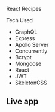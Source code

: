 React Recipes

Tech Used
  - GraphQL
  - Express
  - Apollo Server
  - Concurrently
  - Bcrypt
  - Mongoose
  - React
  - JWT
  - SkeletonCSS


Live app
  - 

